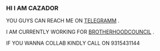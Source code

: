 ### HI I AM CAZADOR

YOU GUYS CAN REACH ME ON [TELEGRAMM](HTTPS://T.ME//CAZADOR_OP) .

I AM CURRENTLY WORKING FOR [BROTHERHOODCOUNCIL](HTTPS://T.ME//THE_BROTHERHOOD_COUNCIL) .

IF YOU WANNA COLLAB KINDLY CALL ON 9315431144
